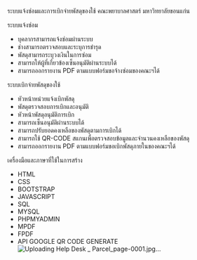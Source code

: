 ระบบแจ้งซ่อมและการเบิกจ่ายพัสดุของใช้ คณะพยาบาลศาสตร์ มหาวิทยาลัยขอนแก่น

ระบบแจ้งซ่อม 
- บุคลากรสามารถแจ้งซ่อมผ่านระบบ
- ช่างสามารถตรวจสอบและระบุการชำรุด
- พัสดุสามารถระบุวงเงินในการซ่อม
- สามารถให้ผู้ที่เกี่ยวข้องเซ็นอนุมัติผ่านระบบได้
- สามารถออกรายงาน PDF ตามแบบฟอร์มขอจ้างซ่อมของคณะฯได้

ระบบเบิกจ่ายพัสดุของใช้
- หัวหน้าหน่วยแจ้งเบิกพัสดุ
- พัสดุตรวจสอบการเบิกและอนุมัติ
- หัวหน้าพัสดุอนุมัติการเบิก
- สามารถเซ็นอนุมัติผ่านระบบได้
- สามารถปรับยอดคงเหลือของพัสดุตามการเบิกได้
- สามารถใช้ QR-CODE สแกนเพื่อตรวจสอบข้อมูลและจำนวนคงเหลือของพัสดุ
- สามารถออกรายงาน PDF ตามแบบฟอร์มขอเบิกพัสดุภายในของคณะฯได้

เครื่องมือและภาษาที่ใช้ในการสร้าง
- HTML
- CSS
- BOOTSTRAP
- JAVASCRIPT
- SQL
- MYSQL
- PHPMYADMIN
- MPDF
- FPDF
- API GOOGLE QR CODE GENERATE
![Uploading Help Desk _ Parcel_page-0001.jpg…]()
